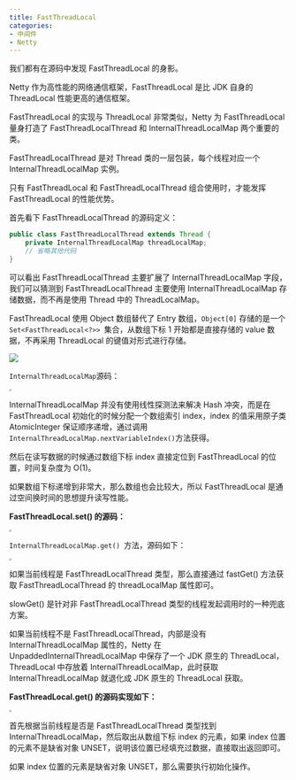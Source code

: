 ```yaml
---
title: FastThreadLocal
categories: 
- 中间件
- Netty
---
```


我们都有在源码中发现 FastThreadLocal 的身影。

Netty 作为高性能的网络通信框架，FastThreadLocal 是比 JDK 自身的 ThreadLocal 性能更高的通信框架。

FastThreadLocal 的实现与 ThreadLocal 非常类似，Netty 为 FastThreadLocal 量身打造了 FastThreadLocalThread 和 InternalThreadLocalMap 两个重要的类。

FastThreadLocalThread 是对 Thread 类的一层包装，每个线程对应一个 InternalThreadLocalMap 实例。

只有 FastThreadLocal 和 FastThreadLocalThread 组合使用时，才能发挥 FastThreadLocal 的性能优势。

首先看下 FastThreadLocalThread 的源码定义：

```java
public class FastThreadLocalThread extends Thread {
    private InternalThreadLocalMap threadLocalMap;
    // 省略其他代码
}
```

可以看出 FastThreadLocalThread 主要扩展了 InternalThreadLocalMap 字段，我们可以猜测到 FastThreadLocalThread 主要使用 InternalThreadLocalMap 存储数据，而不再是使用 Thread 中的 ThreadLocalMap。

FastThreadLocal 使用 Object 数组替代了 Entry 数组，`Object[0]` 存储的是一个`Set<FastThreadLocal<?>> `集合，从数组下标 1 开始都是直接存储的 value 数据，不再采用 ThreadLocal 的键值对形式进行存储。

![](https://img-blog.csdnimg.cn/93d5f3c827e7493e9950865920b3a956.png)

`InternalThreadLocalMap`源码：

<img src="https://img-blog.csdnimg.cn/a20cdc1e1eb74b618820c3a44282b645.png" style="zoom:25%;" />

 InternalThreadLocalMap 并没有使用线性探测法来解决 Hash 冲突，而是在 FastThreadLocal 初始化的时候分配一个数组索引 index，index 的值采用原子类 AtomicInteger 保证顺序递增，通过调用` InternalThreadLocalMap.nextVariableIndex() `方法获得。

然后在读写数据的时候通过数组下标 index 直接定位到 FastThreadLocal 的位置，时间复杂度为 O(1)。

如果数组下标递增到非常大，那么数组也会比较大，所以 FastThreadLocal 是通过空间换时间的思想提升读写性能。

 **FastThreadLocal.set() 的源码：**

<img src="https://img-blog.csdnimg.cn/aee8b6f703034386950ceefa2d67bcda.png" style="zoom:25%;" />

`InternalThreadLocalMap.get() `方法，源码如下：

<img src="https://img-blog.csdnimg.cn/2568000b93224efc9cba0ea1248b7e96.png" style="zoom:25%;" />

如果当前线程是 FastThreadLocalThread 类型，那么直接通过 fastGet() 方法获取 FastThreadLocalThread 的 threadLocalMap 属性即可。

slowGet() 是针对非 FastThreadLocalThread 类型的线程发起调用时的一种兜底方案。

如果当前线程不是 FastThreadLocalThread，内部是没有 InternalThreadLocalMap 属性的，Netty 在 UnpaddedInternalThreadLocalMap 中保存了一个 JDK 原生的 ThreadLocal，ThreadLocal 中存放着 InternalThreadLocalMap，此时获取 InternalThreadLocalMap 就退化成 JDK 原生的 ThreadLocal 获取。

**FastThreadLocal.get() 的源码实现如下：**

<img src="https://img-blog.csdnimg.cn/833bb86cc74e4d56869bedc6e2b0ee92.png" style="zoom:25%;" />

首先根据当前线程是否是 FastThreadLocalThread 类型找到 InternalThreadLocalMap，然后取出从数组下标 index 的元素，如果 index 位置的元素不是缺省对象 UNSET，说明该位置已经填充过数据，直接取出返回即可。

如果 index 位置的元素是缺省对象 UNSET，那么需要执行初始化操作。